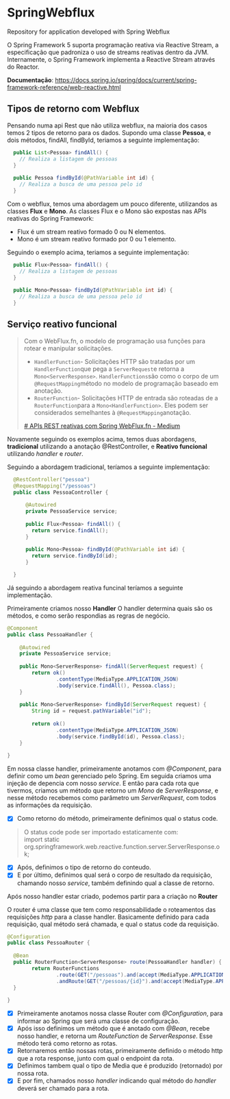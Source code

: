 # SpringWebflux

Repository for application developed with Spring Webflux

O Spring Framework 5 suporta programação reativa via Reactive Stream, a especificação que padroniza o uso de streams reativas dentro da JVM. 
Internamente, o Spring Framework implementa a Reactive Stream através do Reactor. 

**Documentação**: https://docs.spring.io/spring/docs/current/spring-framework-reference/web-reactive.html

## Tipos de retorno com Webflux

Pensando numa api Rest que não utiliza webflux, na maioria dos casos temos 2 tipos de retorno para os dados.
Supondo uma classe **Pessoa**, e dois métodos, findAll, findById, teriamos a seguinte implementação:

``` Java
  public List<Pessoa> findAll() {
    // Realiza a listagem de pessoas
  }
  
  public Pessoa findById(@PathVariable int id) {
    // Realiza a busca de uma pessoa pelo id
  }
```
Com o webflux, temos uma abordagem um pouco diferente, utilizandos as classes **Flux** e **Mono**.
As classes Flux e o Mono são expostas nas APIs reativas do Spring Framework:
* Flux é um stream reativo formado 0 ou N elementos.
* Mono é um stream reativo formado por 0 ou 1 elemento.

Seguindo o exemplo acima, teriamos a seguinte implementação:
``` Java
  public Flux<Pessoa> findAll() {
    // Realiza a listagem de pessoas
  }
  
  public Mono<Pessoa> findById(@PathVariable int id) {
    // Realiza a busca de uma pessoa pelo id
  }
```

## Serviço reativo funcional

> Com o WebFlux.fn, o modelo de programação usa funções para rotear e
> manipular solicitações.
> 
> -   `HandlerFunction`- Solicitações HTTP são tratadas por um `HandlerFunction`que pega a `ServerRequest`e retorna a
> `Mono<ServerResponse>`. `HandlerFunctions`são como o corpo de um
> `@RequestMapping`método no modelo de programação baseado em anotação.
> -   `RouterFunction`- Solicitações HTTP de entrada são roteadas de a `RouterFunction`para a `Mono<HandlerFunction>`. Eles podem ser
> considerados semelhantes à `@RequestMapping`anotação.
> 
> 
> [# APIs REST reativas com Spring WebFlux.fn - Medium](https://medium.com/onehub-engineering/reactive-rest-apis-with-spring-webflux-fn-c9cb350822ce)

Novamente seguindo os exemplos acima, temos duas abordagens, **tradicional** utilizando a anotação @RestController, e **Reativo funcional** utilizando *handler* e *router*.

Seguindo a abordagem tradicional, teríamos a seguinte implementação:

``` Java
  @RestController("pessoa")
  @RequestMapping("/pessoas")
  public class PessoaController {
	  
	  @Autowired
	  private PessoaService service;
	  
	  public Flux<Pessoa> findAll() {
	    return service.findAll();
	  }
	  
	  public Mono<Pessoa> findById(@PathVariable int id) {
		return service.findById(id);
	  }

  }
```
Já seguindo a abordagem reativa funcinal teríamos a seguinte implementação.

Primeiramente criamos nosso **Handler**
O handler determina quais são os métodos, e como serão respondias as regras de negócio.

``` Java
@Component  
public class PessoaHandler {  
    
    @Autowired
    private PessoaService service;  
 
    public Mono<ServerResponse> findAll(ServerRequest request) {  
        return ok()  
                .contentType(MediaType.APPLICATION_JSON)  
                .body(service.findAll(), Pessoa.class);  
    }  
  
    public Mono<ServerResponse> findById(ServerRequest request) {  
        String id = request.pathVariable("id");  
  
		return ok()  
                .contentType(MediaType.APPLICATION_JSON)  
                .body(service.findById(id), Pessoa.class);  
	}  
  
}
```
Em nossa classe handler, primeiramente anotamos com *@Component*, para definir como um *bean* gerenciado pelo Spring. Em seguida criamos uma injeção de depencia com nosso *service*. E então para cada rota que tivermos, criamos um método que retorno um *Mono* de *ServerResponse*, e nesse método recebemos como parâmetro um *ServerRequest*, com todos as informações da requisição.
- [X]  Como retorno do método, primeiramente definimos qual o status code.

> O status code pode ser importado estaticamente com:   
import static org.springframework.web.reactive.function.server.ServerResponse.ok;

- [X]  Após, definimos o tipo de retorno do conteudo.
- [X]  E por último, definimos qual será o corpo de resultado da requisição, chamando nosso *service*, também definindo qual a classe de retorno.

Após nosso handler estar criado, podemos partir para a criação no **Router**

O router é uma classe que tem como responsabilidade o roteamentos das requisições *http* para a classe handler. Basicamente definido para cada requisição, qual método será chamada, e qual o status code da requisição.

``` Java
@Configuration  
public class PessoaRouter {  
  
  @Bean  
  public RouterFunction<ServerResponse> route(PessoaHandler handler) {  
        return RouterFunctions  
                .route(GET("/pessoas").and(accept(MediaType.APPLICATION_JSON)), handler::findAll)  
                .andRoute(GET("/pessoas/{id}").and(accept(MediaType.APPLICATION_JSON)), handler::findById);
  }  
  
}
```

 - [X] Primeiramente anotamos nossa classe Router com *@Configuration*, para informar ao Spring que será uma classe de configuração.
 - [X] Após isso definimos um método que é anotado com *@Bean*, recebe nosso handler, e retorna um *RouteFunction* de *ServerResponse*. Esse método terá como retorno as rotas.
 - [X] Retornaremos então nossas rotas, primeiramente definido o método http que a rota response, junto com qual o endpoint da rota.
 - [X] Definimos tambem qual o tipo de Media que é produzido (retornado) por nossa rota.
 - [X] E por fim, chamados nosso *handler* indicando qual método do *handler* deverá ser chamado para a rota.
